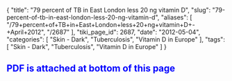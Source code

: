 {
    "title": "79 percent of TB in East London less 20 ng vitamin D",
    "slug": "79-percent-of-tb-in-east-london-less-20-ng-vitamin-d",
    "aliases": [
        "/79+percent+of+TB+in+East+London+less+20+ng+vitamin+D+-+April+2012",
        "/2687"
    ],
    "tiki_page_id": 2687,
    "date": "2012-05-04",
    "categories": [
        "Skin - Dark",
        "Tuberculosis",
        "Vitamin D in Europe"
    ],
    "tags": [
        "Skin - Dark",
        "Tuberculosis",
        "Vitamin D in Europe"
    ]
}


##  **<span style="color:#00F;">PDF is attached at bottom of this page</span>**